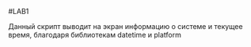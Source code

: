 #LAB1

Данный скрипт выводит на экран информацию о системе и текущее время,
благодаря библиотекам datetime и platform
